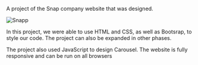 A project of the Snap company website that was designed.

![Snapp](https://github.com/aiaaee/Html-Css-Projects/assets/112581116/acaa986c-3cdf-46a7-a920-ffa16c2204e5)


In this project, we were able to use HTML and CSS, as well as Bootsrap, to style our code. 
The project can also be expanded in other phases.

The project also used JavaScript to design Carousel.
The website is fully responsive and can be run on all browsers  
